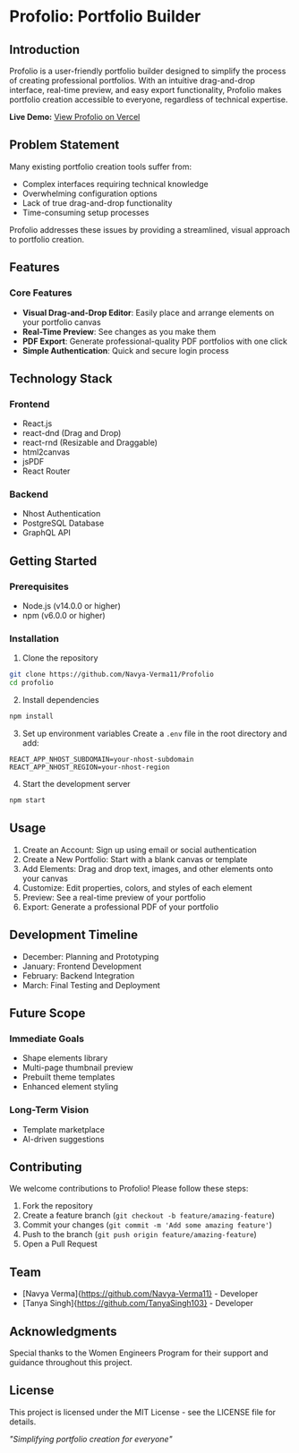 # Profolio: Portfolio Builder

## Introduction
Profolio is a user-friendly portfolio builder designed to simplify the process of creating professional portfolios. With an intuitive drag-and-drop interface, real-time preview, and easy export functionality, Profolio makes portfolio creation accessible to everyone, regardless of technical expertise.

**Live Demo:** [View Profolio on Vercel](profolio-flax-six.vercel.app)

## Problem Statement
Many existing portfolio creation tools suffer from:
- Complex interfaces requiring technical knowledge
- Overwhelming configuration options
- Lack of true drag-and-drop functionality
- Time-consuming setup processes

Profolio addresses these issues by providing a streamlined, visual approach to portfolio creation.

## Features

### Core Features
- **Visual Drag-and-Drop Editor**: Easily place and arrange elements on your portfolio canvas
- **Real-Time Preview**: See changes as you make them
- **PDF Export**: Generate professional-quality PDF portfolios with one click
- **Simple Authentication**: Quick and secure login process

## Technology Stack

### Frontend
- React.js
- react-dnd (Drag and Drop)
- react-rnd (Resizable and Draggable)
- html2canvas
- jsPDF
- React Router

### Backend
- Nhost Authentication
- PostgreSQL Database
- GraphQL API

## Getting Started

### Prerequisites
- Node.js (v14.0.0 or higher)
- npm (v6.0.0 or higher)

### Installation
1. Clone the repository
```bash
git clone https://github.com/Navya-Verma11/Profolio
cd profolio
```

2. Install dependencies
```bash
npm install
```

3. Set up environment variables
Create a `.env` file in the root directory and add:
```env
REACT_APP_NHOST_SUBDOMAIN=your-nhost-subdomain
REACT_APP_NHOST_REGION=your-nhost-region
```

4. Start the development server
```bash
npm start
```

## Usage
1. Create an Account: Sign up using email or social authentication
2. Create a New Portfolio: Start with a blank canvas or template
3. Add Elements: Drag and drop text, images, and other elements onto your canvas
4. Customize: Edit properties, colors, and styles of each element
5. Preview: See a real-time preview of your portfolio
6. Export: Generate a professional PDF of your portfolio

## Development Timeline
- December: Planning and Prototyping
- January: Frontend Development
- February: Backend Integration
- March: Final Testing and Deployment

## Future Scope

### Immediate Goals
- Shape elements library
- Multi-page thumbnail preview
- Prebuilt theme templates
- Enhanced element styling

### Long-Term Vision
- Template marketplace
- AI-driven suggestions

## Contributing
We welcome contributions to Profolio! Please follow these steps:
1. Fork the repository
2. Create a feature branch (`git checkout -b feature/amazing-feature`)
3. Commit your changes (`git commit -m 'Add some amazing feature'`)
4. Push to the branch (`git push origin feature/amazing-feature`)
5. Open a Pull Request

## Team
- [Navya Verma]{https://github.com/Navya-Verma11} - Developer
- [Tanya Singh]{https://github.com/TanyaSingh103} - Developer

## Acknowledgments
Special thanks to the Women Engineers Program for their support and guidance throughout this project.

## License
This project is licensed under the MIT License - see the LICENSE file for details.

*"Simplifying portfolio creation for everyone"*
